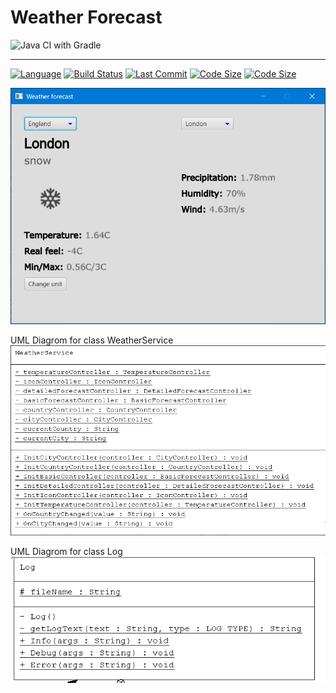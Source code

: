 # Weather Forecast
![Java CI with Gradle](https://github.com/Claudiu7197/WeatherForecast/workflows/Java%20CI%20with%20Gradle/badge.svg)
***
[![Language](https://img.shields.io/github/languages/top/Claudiu7197/WeatherForecast?style=plastic)]()
[![Build Status](https://img.shields.io/github/workflow/status/Claudiu7197/WeatherForecast/Java%20CI%20with%20Gradle?logo=github&style=plastic)]()
[![Last Commit](https://img.shields.io/github/last-commit/Claudiu7197/WeatherForecast?style=plastic)]()
[![Code Size](https://img.shields.io/github/languages/code-size/Claudiu7197/WeatherForecast?style=plastic)]()
[![Code Size](https://img.shields.io/badge/status-in%20progress-orange?style=plastic)]()

![Presentation](/Example1.PNG)

UML Diagrom for class WeatherService
![Presentation](/s1.PNG)

UML Diagrom for class Log
![Presentation](/s2.PNG)

